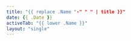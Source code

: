 ```yaml
---
title: "{{ replace .Name "-" " " | title }}"
date: {{ .Date }}
activeTab: "{{ lower .Name }}"
layout: "single"
---
```


